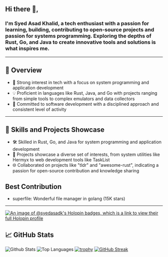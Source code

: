 ## Hi there 👋,

### I'm Syed Asad Khalid, a tech enthusiast with a passion for learning, building, contributing to open-source projects and passion for systems programming. Exploring the depths of Rust, Go, and Java to create innovative tools and solutions is what inspires me. 

-------

## 🧐 Overview

- 🚀 Strong interest in tech with a focus on system programming and application development
- 💡 Proficient in languages like Rust, Java, and Go with projects ranging from simple tools to complex emulators and data collectors
- 🌟 Committed to software development with a disciplined approach and consistent level of activity

-------

## 💼 Skills and Projects Showcase

- 🛠️ Skilled in Rust, Go, and Java for system programming and application development
- 🎯 Projects showcase a diverse set of interests, from system utilities like Hermyx to web development tools like TaskList
- 🌐 Collaborated on projects like "tldr" and "awesome-rust", indicating a passion for open-source contribution and knowledge sharing
  
## Best Contribution
- superfile: Wonderful file manager in golang (15K stars)

-------

[![An image of @syedasadk's Holopin badges, which is a link to view their full Holopin profile](https://holopin.me/syedasadk)](https://holopin.io/@syedasadk)

## 📈 GitHub Stats

![Github Stats](https://github-readme-stats.vercel.app/api?username=SyedAsadK)
![Top Languages](https://github-readme-stats.vercel.app/api/top-langs/?username=SyedAsadK&exclude_repo=SyedAsadK/Health-Dashboard)
[![trophy](https://github-profile-trophy.vercel.app/?username=SyedAsadK)](https://github.com/SyedAsadK)
[![GitHub Streak](https://streak-stats.demolab.com/?user=SyedAsadK)](https://git.io/streak-stats)




